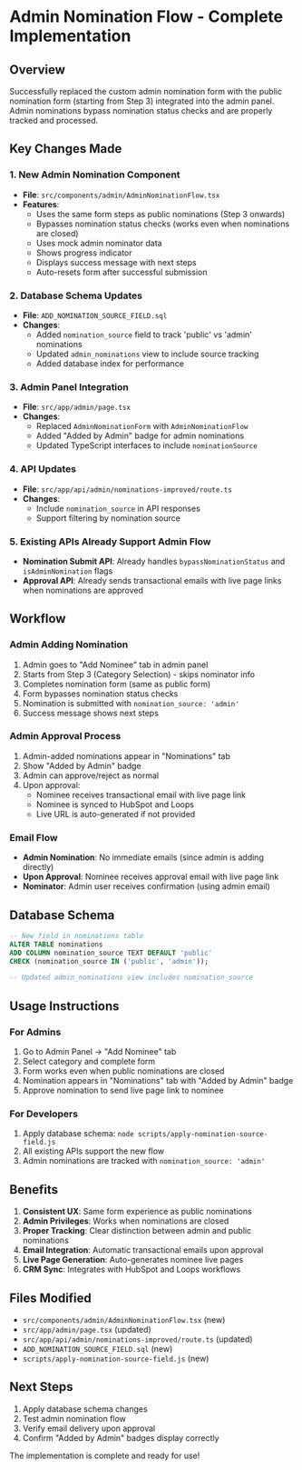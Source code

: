 # Admin Nomination Flow - Complete Implementation

## Overview
Successfully replaced the custom admin nomination form with the public nomination form (starting from Step 3) integrated into the admin panel. Admin nominations bypass nomination status checks and are properly tracked and processed.

## Key Changes Made

### 1. New Admin Nomination Component
- **File**: `src/components/admin/AdminNominationFlow.tsx`
- **Features**:
  - Uses the same form steps as public nominations (Step 3 onwards)
  - Bypasses nomination status checks (works even when nominations are closed)
  - Uses mock admin nominator data
  - Shows progress indicator
  - Displays success message with next steps
  - Auto-resets form after successful submission

### 2. Database Schema Updates
- **File**: `ADD_NOMINATION_SOURCE_FIELD.sql`
- **Changes**:
  - Added `nomination_source` field to track 'public' vs 'admin' nominations
  - Updated `admin_nominations` view to include source tracking
  - Added database index for performance

### 3. Admin Panel Integration
- **File**: `src/app/admin/page.tsx`
- **Changes**:
  - Replaced `AdminNominationForm` with `AdminNominationFlow`
  - Added "Added by Admin" badge for admin nominations
  - Updated TypeScript interfaces to include `nominationSource`

### 4. API Updates
- **File**: `src/app/api/admin/nominations-improved/route.ts`
- **Changes**:
  - Include `nomination_source` in API responses
  - Support filtering by nomination source

### 5. Existing APIs Already Support Admin Flow
- **Nomination Submit API**: Already handles `bypassNominationStatus` and `isAdminNomination` flags
- **Approval API**: Already sends transactional emails with live page links when nominations are approved

## Workflow

### Admin Adding Nomination
1. Admin goes to "Add Nominee" tab in admin panel
2. Starts from Step 3 (Category Selection) - skips nominator info
3. Completes nomination form (same as public form)
4. Form bypasses nomination status checks
5. Nomination is submitted with `nomination_source: 'admin'`
6. Success message shows next steps

### Admin Approval Process
1. Admin-added nominations appear in "Nominations" tab
2. Show "Added by Admin" badge
3. Admin can approve/reject as normal
4. Upon approval:
   - Nominee receives transactional email with live page link
   - Nominee is synced to HubSpot and Loops
   - Live URL is auto-generated if not provided

### Email Flow
- **Admin Nomination**: No immediate emails (since admin is adding directly)
- **Upon Approval**: Nominee receives approval email with live page link
- **Nominator**: Admin user receives confirmation (using admin email)

## Database Schema

```sql
-- New field in nominations table
ALTER TABLE nominations 
ADD COLUMN nomination_source TEXT DEFAULT 'public' 
CHECK (nomination_source IN ('public', 'admin'));

-- Updated admin_nominations view includes nomination_source
```

## Usage Instructions

### For Admins
1. Go to Admin Panel → "Add Nominee" tab
2. Select category and complete form
3. Form works even when public nominations are closed
4. Nomination appears in "Nominations" tab with "Added by Admin" badge
5. Approve nomination to send live page link to nominee

### For Developers
1. Apply database schema: `node scripts/apply-nomination-source-field.js`
2. All existing APIs support the new flow
3. Admin nominations are tracked with `nomination_source: 'admin'`

## Benefits

1. **Consistent UX**: Same form experience as public nominations
2. **Admin Privileges**: Works when nominations are closed
3. **Proper Tracking**: Clear distinction between admin and public nominations
4. **Email Integration**: Automatic transactional emails upon approval
5. **Live Page Generation**: Auto-generates nominee live pages
6. **CRM Sync**: Integrates with HubSpot and Loops workflows

## Files Modified

- `src/components/admin/AdminNominationFlow.tsx` (new)
- `src/app/admin/page.tsx` (updated)
- `src/app/api/admin/nominations-improved/route.ts` (updated)
- `ADD_NOMINATION_SOURCE_FIELD.sql` (new)
- `scripts/apply-nomination-source-field.js` (new)

## Next Steps

1. Apply database schema changes
2. Test admin nomination flow
3. Verify email delivery upon approval
4. Confirm "Added by Admin" badges display correctly

The implementation is complete and ready for use!